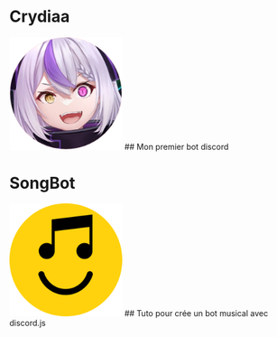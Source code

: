 # Crydiaa
<img style="height:200px; with:200px;" src="Crydiaa.png">
## Mon premier bot discord

# SongBot

<img style="height:200px; with:200px;" src="songbot.png">
## Tuto pour crée un bot musical avec discord.js
